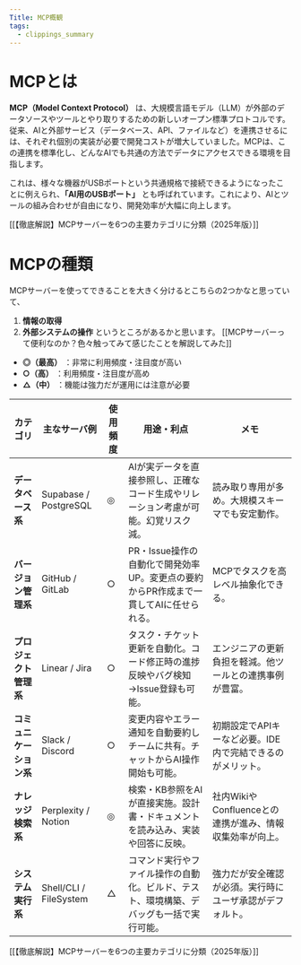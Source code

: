 ```yaml
---
Title: MCP概観
tags:
  - clippings_summary
---
```


# MCPとは
**MCP（Model Context Protocol）** は、大規模言語モデル（LLM）が外部のデータソースやツールとやり取りするための新しいオープン標準プロトコルです。従来、AIと外部サービス（データベース、API、ファイルなど）を連携させるには、それぞれ個別の実装が必要で開発コストが増大していました。MCPは、この連携を標準化し、どんなAIでも共通の方法でデータにアクセスできる環境を目指します。

これは、様々な機器がUSBポートという共通規格で接続できるようになったことに例えられ、**「AI用のUSBポート」** とも呼ばれています。これにより、AIとツールの組み合わせが自由になり、開発効率が大幅に向上します。

[[【徹底解説】MCPサーバーを6つの主要カテゴリに分類（2025年版）]]
# MCPの種類
MCPサーバーを使ってできることを大きく分けるとこちらの2つかなと思っていて、
1.  **情報の取得**
2.  **外部システムの操作**
というところがあるかと思います。
[[MCPサーバーって便利なのか？色々触ってみて感じたことを解説してみた]]

- **◎（最高）** ：非常に利用頻度・注目度が高い
- **○（高）** ：利用頻度・注目度が高め
- **△（中）** ：機能は強力だが運用には注意が必要

| **カテゴリ**       | **主なサーバ例**             | **使用頻度** | **用途・利点**                                         | **メモ**                              |
| -------------- | ---------------------- | -------- | ------------------------------------------------- | ----------------------------------- |
| **データベース系**    | Supabase / PostgreSQL  | ◎        | AIが実データを直接参照し、正確なコード生成やリレーション考慮が可能。幻覚リスク減。        | 読み取り専用が多め。大規模スキーマでも安定動作。            |
| **バージョン管理系**   | GitHub / GitLab        | ○        | PR・Issue操作の自動化で開発効率UP。変更点の要約からPR作成まで一貫してAIに任せられる。 | MCPでタスクを高レベル抽象化できる。                 |
| **プロジェクト管理系**  | Linear / Jira          | ○        | タスク・チケット更新を自動化。コード修正時の進捗反映やバグ検知→Issue登録も可能。       | エンジニアの更新負担を軽減。他ツールとの連携事例が豊富。        |
| **コミュニケーション系** | Slack / Discord        | ○        | 変更内容やエラー通知を自動要約しチームに共有。チャットからAI操作開始も可能。           | 初期設定でAPIキーなど必要。IDE内で完結できるのがメリット。    |
| **ナレッジ検索系**    | Perplexity / Notion    | ◎        | 検索・KB参照をAIが直接実施。設計書・ドキュメントを読み込み、実装や回答に反映。         | 社内WikiやConfluenceとの連携が進み、情報収集効率が向上。 |
| **システム実行系**    | Shell/CLI / FileSystem | △        | コマンド実行やファイル操作の自動化。ビルド、テスト、環境構築、デバッグも一括で実行可能。      | 強力だが安全確認が必須。実行時にユーザ承認がデフォルト。        |
[[【徹底解説】MCPサーバーを6つの主要カテゴリに分類（2025年版）]]